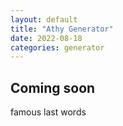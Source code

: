 ```yaml
---
layout: default
title: "Athy Generator"
date: 2022-08-18
categories: generator
---
```


## Coming soon

famous last words
